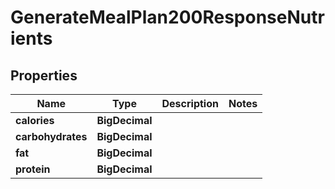 

# GenerateMealPlan200ResponseNutrients


## Properties

| Name | Type | Description | Notes |
|------------ | ------------- | ------------- | -------------|
|**calories** | **BigDecimal** |  |  |
|**carbohydrates** | **BigDecimal** |  |  |
|**fat** | **BigDecimal** |  |  |
|**protein** | **BigDecimal** |  |  |




